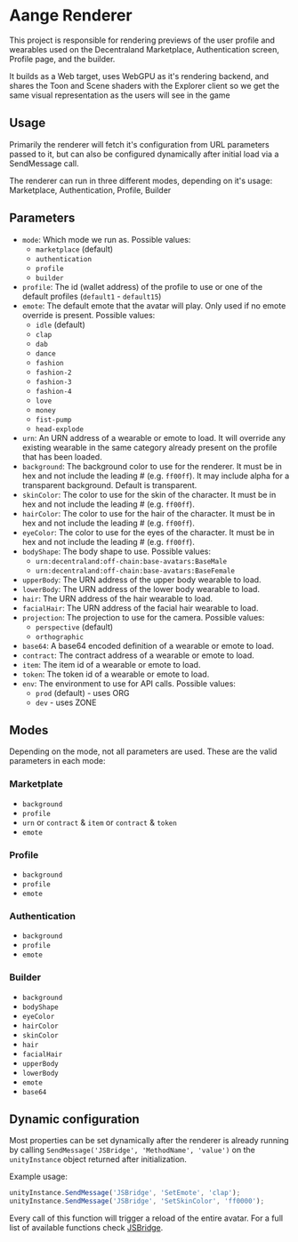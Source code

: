 # Aange Renderer

This project is responsible for rendering previews of the user profile and wearables used on the Decentraland Marketplace, Authentication screen, Profile page, and the builder.

It builds as a Web target, uses WebGPU as it's rendering backend, and shares the Toon and Scene shaders with the Explorer client so we get the same visual representation as the users will see in the game

## Usage

Primarily the renderer will fetch it's configuration from URL parameters passed to it, but can also be configured dynamically after initial load via a SendMessage call.

The renderer can run in three different modes, depending on it's usage: Marketplace, Authentication, Profile, Builder

## Parameters

* `mode`: Which mode we run as. Possible values:
  * `marketplace` (default)
  * `authentication`
  * `profile`
  * `builder`
* `profile`: The id (wallet address) of the profile to use or one of the default profiles (`default1` - `default15`)
* `emote`: The default emote that the avatar will play. Only used if no emote override is present. Possible values:
  * `idle` (default)
  * `clap`
  * `dab`
  * `dance`
  * `fashion`
  * `fashion-2`
  * `fashion-3`
  * `fashion-4`
  * `love`
  * `money`
  * `fist-pump`
  * `head-explode`
* `urn`: An URN address of a wearable or emote to load. It will override any existing wearable in the same category already present on the profile that has been loaded.
* `background`: The background color to use for the renderer. It must be in hex and not include the leading # (e.g. `ff00ff`). It may include alpha for a transparent background. Default is transparent.
* `skinColor`: The color to use for the skin of the character. It must be in hex and not include the leading # (e.g. `ff00ff`).
* `hairColor`: The color to use for the hair of the character. It must be in hex and not include the leading # (e.g. `ff00ff`).
* `eyeColor`: The color to use for the eyes of the character. It must be in hex and not include the leading # (e.g. `ff00ff`).
* `bodyShape`: The body shape to use. Possible values:
  * `urn:decentraland:off-chain:base-avatars:BaseMale`
  * `urn:decentraland:off-chain:base-avatars:BaseFemale`
* `upperBody`: The URN address of the upper body wearable to load.
* `lowerBody`: The URN address of the lower body wearable to load.
* `hair`: The URN address of the hair wearable to load.
* `facialHair`: The URN address of the facial hair wearable to load.
* `projection`: The projection to use for the camera. Possible values:
  * `perspective` (default)
  * `orthographic`
* `base64`: A base64 encoded definition of a wearable or emote to load.
* `contract`: The contract address of a wearable or emote to load.
* `item`: The item id of a wearable or emote to load.
* `token`: The token id of a wearable or emote to load.
* `env`: The environment to use for API calls. Possible values:
  * `prod` (default) - uses ORG
  * `dev` - uses ZONE


## Modes

Depending on the mode, not all parameters are used. These are the valid parameters in each mode:

### Marketplate
* `background`
* `profile`
* `urn` or `contract` & `item` or `contract` & `token`
* `emote`

### Profile
* `background`
* `profile`
* `emote`

### Authentication
* `background`
* `profile`
* `emote`

### Builder
* `background`
* `bodyShape`
* `eyeColor`
* `hairColor`
* `skinColor`
* `hair`
* `facialHair`
* `upperBody`
* `lowerBody`
* `emote`
* `base64`

## Dynamic configuration

Most properties can be set dynamically after the renderer is already running by calling `SendMessage('JSBridge', 'MethodName', 'value')` on the `unityInstance` object returned after initialization.

Example usage:

```javascript
unityInstance.SendMessage('JSBridge', 'SetEmote', 'clap');
unityInstance.SendMessage('JSBridge', 'SetSkinColor', 'ff0000');
```

Every call of this function will trigger a reload of the entire avatar.
For a full list of available functions check [JSBridge](Assets/Scripts/JSBridge.cs).
